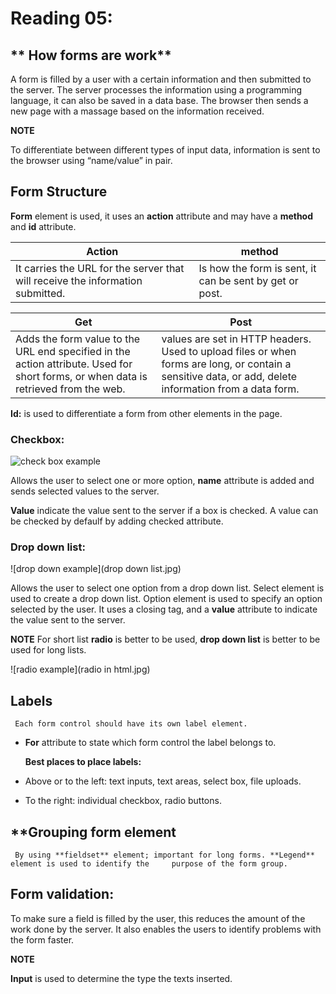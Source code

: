 # **Reading 05:**

## ** How forms are work** 

A form is filled by a user with a certain information and then submitted to the server. The server processes the information using a programming language, it can also be saved in a data base. The browser then sends a new page with a massage based on the information received. 

**NOTE**

To differentiate between different types of input data, information is sent to the browser using “name/value” in pair. 

## **Form Structure** 

**Form** element is used, it uses an **action** attribute and may have a **method** and **id** attribute. 

**Action**  | **method**
-----------------|---------------
It carries the URL for the server that will receive the information submitted. | Is how the form is sent, it can be sent by get or post.


**Get** | **Post**
------------|-------------   
Adds the form value to the URL end specified in the action attribute. Used for short forms, or when data is retrieved from the web.| values are set in HTTP headers. Used to upload files or when forms are long, or contain a sensitive data, or add, delete information from a data form. 

**Id:** is used to differentiate a form from other elements in the page.  
###  **Checkbox:** 

![check box example](checkbox.jpg)

Allows the user to select one or more option, **name** attribute is added and sends selected values to the server. 

**Value** indicate the value sent to the server if a box is checked. A value can be checked by defaulf by adding checked attribute. 

### **Drop down list:**

![drop down example](drop down list.jpg)

Allows the user to select one option from a drop down list. Select element is used to create a drop down list. Option element is used to specify an option selected by the user. It uses a closing tag, and a **value** attribute to indicate the value sent to the server. 

**NOTE** 
For short list **radio** is better to be used, **drop down list** is better to be used for long lists.

![radio example](radio in html.jpg)

## **Labels**
     Each form control should have its own label element. 
-	**For** attribute to state which form control the label belongs to. 

    **Best places to place labels:**

-	Above or to the left: text inputs, text areas, select box, file uploads. 
-	To the right: individual checkbox, radio buttons. 
  
  ## **Grouping form element 

     By using **fieldset** element; important for long forms. **Legend** element is used to identify the     purpose of the form group. 

## **Form validation:**

To make sure a field is filled by the user, this reduces the amount of the work done by the server. It also enables the users to identify problems with the form faster. 

**NOTE** 

**Input** is used to determine the type the texts inserted.




 


